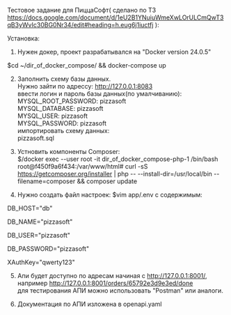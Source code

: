 Тестовое задание для ПиццаСофт( сделано по ТЗ https://docs.google.com/document/d/1eU2B1YNuiuWmeXwLOrULCmQwT3qB3yWvIc30BG0Nr34/edit#heading=h.eug6j1iuctfj ):                                                                                                                                                                                                               
                                                                                                                                                                                                                                              
Установка:                                                                                                                                                                                                                                    
1. Нужен докер, проект разрабатывался на "Docker version 24.0.5"

$cd ~/dir_of_docker_compose/ &&  docker-compose up                                                                                                                                                                                         

2. Заполнить схему базы данных.                                                                                                                                                                                                               
Нужно зайти по адрессу: http://127.0.0.1:8083                                                                                                                                                                                                       
ввести логин и пароль базы данных(по умалчиванию):                                                                                                                                                                                            
    MYSQL_ROOT_PASSWORD: pizzasoft                                                                                                                                                                                                            
    MYSQL_DATABASE: pizzasoft                                                                                                                                                                                                                 
    MYSQL_USER: pizzasoft                                                                                                                                                                                                                     
    MYSQL_PASSWORD: pizzasoft                                                                                                                                                                                                                 
импортировать схему данных:                                                                                                                                                                                                                   
pizzasoft.sql

3. Устновить компоненты Composer:                                                                                                                                                                                                             
$/docker exec --user root -it dir_of_docker_compose-php-1 /bin/bash                                                                                                                                                                           
root@f450f9a6f434:/var/www/html# curl -sS https://getcomposer.org/installer | php -- --install-dir=/usr/local/bin --filename=composer && composer update                                                                                      

4. Нужно создать файл настроек:
$vim app/.env
с содержимым:

DB_HOST="db"

DB_NAME="pizzasoft"

DB_USER="pizzasoft"

DB_PASSWORD="pizzasoft"

XAuthKey="qwerty123"

5. Апи будет доступно по адресам начиная с http://127.0.0.1:8001/, например http://127.0.0.1:8001/orders/65792e3d9e3ed/done                                                                                                                   
для тестирования АПИ можно использовать "Postman" или аналоги.                                                                                                                                                                                

6. Документация по АПИ изложена в openapi.yaml